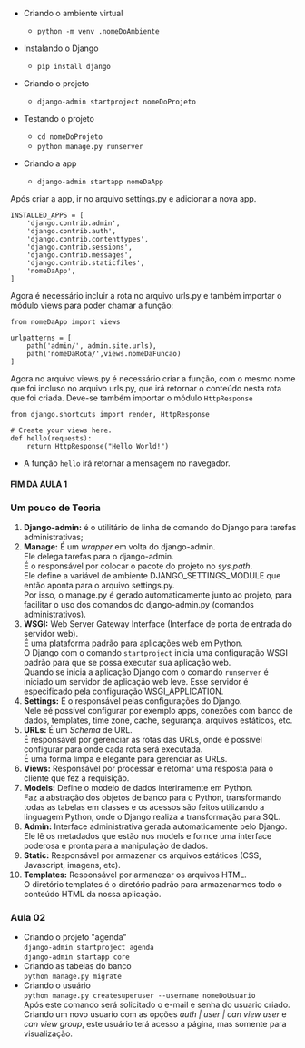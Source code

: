 - Criando o ambiente virtual

   *    `python -m venv .nomeDoAmbiente`

- Instalando o Django
    * `pip install django`

- Criando o projeto
    * `django-admin startproject nomeDoProjeto`

- Testando o projeto

    *  `cd nomeDoProjeto`
    *  `python manage.py runserver`

- Criando a app
    * `django-admin startapp nomeDaApp`

Após criar a app, ir no arquivo settings.py e adicionar a nova app.
``` 
INSTALLED_APPS = [
    'django.contrib.admin',
    'django.contrib.auth',
    'django.contrib.contenttypes',
    'django.contrib.sessions',
    'django.contrib.messages',
    'django.contrib.staticfiles',
    'nomeDaApp',
]
``` 

Agora é necessário incluir a rota no arquivo urls.py e também importar o módulo views para poder chamar a função:
```
from nomeDaApp import views

urlpatterns = [
    path('admin/', admin.site.urls),
    path('nomeDaRota/',views.nomeDaFuncao)
]
```

Agora no arquivo views.py é necessário criar a função, com o mesmo nome que foi incluso no arquivo urls.py, que irá retornar o conteúdo nesta rota que foi criada.
Deve-se também importar o módulo `HttpResponse`
```
from django.shortcuts import render, HttpResponse

# Create your views here.
def hello(requests):
    return HttpResponse("Hello World!")
```
- A função `hello` irá retornar a mensagem no navegador.

#### FIM DA AULA 1 ####

### Um pouco de Teoria
1. **Django-admin:** é o utilitário de linha de comando do Django para tarefas administrativas;
1. **Manage:** É um *wrapper* em volta do django-admin.    
Ele delega tarefas para o django-admin.    
É o responsável por colocar o pacote do projeto no *sys.path*.    
Ele define a variável de ambiente DJANGO_SETTINGS_MODULE que então aponta para o arquivo settings.py.    
Por isso, o manage.py é gerado automaticamente junto ao projeto, para facilitar o uso dos comandos do django-admin.py (comandos administrativos).
1. **WSGI:** Web Server Gateway Interface (Interface de porta de entrada do servidor web).    
É uma plataforma padrão para aplicações web em Python.    
O Django com o comando `startproject` inicia uma configuração WSGI padrão para que se possa executar sua aplicação web.    
Quando se inicia a aplicação Django com o comando `runserver` é iniciado um servidor de aplicação web leve. Esse servidor é especificado pela configuração WSGI_APPLICATION.    
1. **Settings:** É o responsável pelas configurações do Django.    
Nele eé possível configurar por exemplo apps, conexões com banco de dados, templates, time zone, cache, segurança, arquivos estáticos, etc.    
1. **URLs:** É um *Schema* de URL.   
É responsável por gerenciar as rotas das URLs, onde é possível configurar para onde cada rota será executada.    
É uma forma limpa e elegante para gerenciar as URLs.
1. **Views:** Responsável por processar e retornar uma resposta para o cliente que fez a requisição.
1. **Models:** Define o modelo de dados interiramente em Python.    
Faz a abstração dos objetos de banco para o Python, transformando todas as tabelas em classes e os acessos são feitos utilizando a linguagem Python, onde o Django realiza a transformação para SQL.
1. **Admin:** Interface administrativa gerada automaticamente pelo Django.    
Ele lê os metadados que estão nos models e fornce uma interface poderosa e pronta para a manipulação de dados.
1. **Static:** Responsável por armazenar os arquivos estáticos (CSS, Javascript, imagens, etc).
1. **Templates:** Responsável por armanezar os arquivos HTML.    
O diretório templates é o diretório padrão para armazenarmos todo o conteúdo HTML da nossa aplicação.

### Aula 02 ###
* Criando o projeto "agenda"    
`django-admin startproject agenda`    
`django-admin startapp core`    
* Criando as tabelas do banco    
`python manage.py migrate`    
* Criando o usuário    
`python manage.py createsuperuser --username nomeDoUsuario`    
Após este comando será solicitado o e-mail e senha do usuario criado.    
Criando um novo usuario com as opções *auth | user | can view user* e *can view group*, este usuário terá acesso a página, mas somente para visualização.
